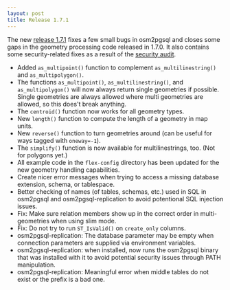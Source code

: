 ```yaml
---
layout: post
title: Release 1.7.1
---
```


The new [release 1.7.1](https://osm2pgsql.org/releases) fixes a few small bugs in osm2pgsql and closes some gaps in the geometry processing code released in 1.7.0. It also contains some security-related fixes as a result of the [security audit](https://osm2pgsql.org/news/2022/09/13/security-audit.html).

* Added `as_multipoint()` function to complement `as_multilinestring()` and `as_multipolygon()`.
* The functions `as_multipoint()`, `as_multilinestring()`, and `as_multipolygon()` will now always return single geometries if possible. Single geometries are always allowed where multi geometries are allowed, so this does't break anything.
* The `centroid()` function now works for all geometry types.
* New `length()` function to compute the length of a geometry in map units.
* New `reverse()` function to turn geometries around (can be useful for ways tagged with `oneway=-1`).
* The `simplify()` function is now available for multilinestrings, too. (Not for polygons yet.)
* All example code in the `flex-config` directory has been updated for the new geometry handling capabilities.
* Create nicer error messages when trying to access a missing database extension, schema, or tablespace.
* Better checking of names (of tables, schemas, etc.) used in SQL in osm2pgsql and osm2pgsql-replication to avoid potentional SQL injection issues.
* Fix: Make sure relation members show up in the correct order in multi-geometries when using slim mode.
* Fix: Do not try to run `ST_IsValid()` on `create_only` columns.
* osm2pgsql-replication: The database parameter may be empty when connection parameters are supplied via environment variables.
* osm2pgsql-replication: when installed, now runs the osm2pgsql binary that was installed with it to avoid potential security issues through PATH manipulation.
* osm2pgsql-replication: Meaningful error when middle tables do not exist or the prefix is a bad one.

